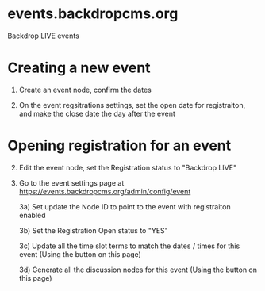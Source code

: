 # events.backdropcms.org

Backdrop LIVE events



# Creating a new event

1) Create an event node, confirm the dates

2) On the event regsitrations settings, set the open date for registraiton, and make the close date the day after the event



# Opening registration for an event

2) Edit the event node, set the Registration status to "Backdrop LIVE"

3) Go to the event settings page at https://events.backdropcms.org/admin/config/event

	3a) Set update the Node ID to point to the event with registraiton enabled

	3b) Set the Registration Open status to "YES"

	3c) Update all the time slot terms to match the dates / times for this event
	    (Using the button on this page)

	3d) Generate all the discussion nodes for this event
	    (Using the button on this page)

